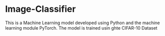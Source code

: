 # Image-Classifier
This is a Machine Learning model developed using Python and the machine learning module PyTorch. 
The model is trained usin ghte CIFAR-10 Dataset
